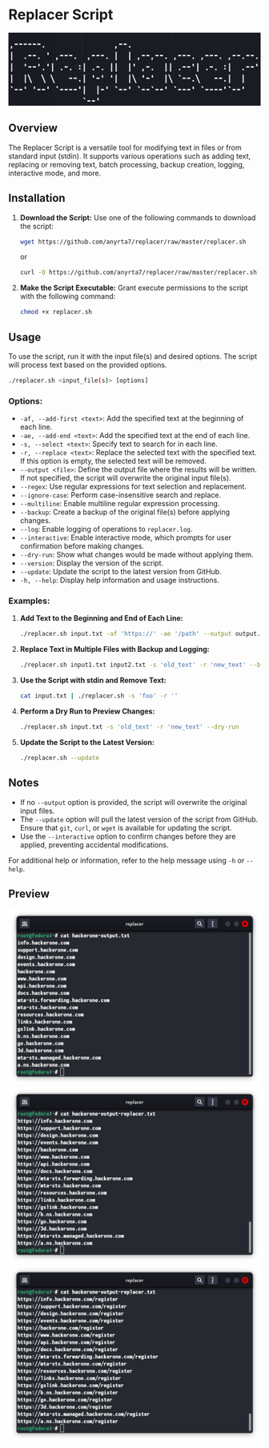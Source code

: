 # Replacer Script

![logo](images/logo.png)

## Overview

The Replacer Script is a versatile tool for modifying text in files or from standard input (stdin). It supports various operations such as adding text, replacing or removing text, batch processing, backup creation, logging, interactive mode, and more.

## Installation

1. **Download the Script:**
   Use one of the following commands to download the script:
    ```bash
    wget https://github.com/anyrta7/replacer/raw/master/replacer.sh
    ```
    or
    ```bash
    curl -O https://github.com/anyrta7/replacer/raw/master/replacer.sh
    ```
2. **Make the Script Executable:**
    Grant execute permissions to the script with the following command:
    ```bash
    chmod +x replacer.sh
    ```


## Usage

To use the script, run it with the input file(s) and desired options. The script will process text based on the provided options.
```bash
./replacer.sh <input_file(s)> [options]
```

### Options:

- `-af, --add-first <text>`: Add the specified text at the beginning of each line.
- `-ae, --add-end <text>`: Add the specified text at the end of each line.
- `-s, --select <text>`: Specify text to search for in each line.
- `-r, --replace <text>`: Replace the selected text with the specified text. If this option is empty, the selected text will be removed.
- `--output <file>`: Define the output file where the results will be written. If not specified, the script will overwrite the original input file(s).
- `--regex`: Use regular expressions for text selection and replacement.
- `--ignore-case`: Perform case-insensitive search and replace.
- `--multiline`: Enable multiline regular expression processing.
- `--backup`: Create a backup of the original file(s) before applying changes.
- `--log`: Enable logging of operations to `replacer.log`.
- `--interactive`: Enable interactive mode, which prompts for user confirmation before making changes.
- `--dry-run`: Show what changes would be made without applying them.
- `--version`: Display the version of the script.
- `--update`: Update the script to the latest version from GitHub.
- `-h, --help`: Display help information and usage instructions.

### Examples:

1. **Add Text to the Beginning and End of Each Line:**
    ```bash
    ./replacer.sh input.txt -af 'https://' -ae '/path' --output output.txt
    ```

2. **Replace Text in Multiple Files with Backup and Logging:**
    ```bash
    ./replacer.sh input1.txt input2.txt -s 'old_text' -r 'new_text' --backup --log
    ```
3. **Use the Script with stdin and Remove Text:**
    ```bash
    cat input.txt | ./replacer.sh -s 'foo' -r ''
    ```
4. **Perform a Dry Run to Preview Changes:**
    ```bash
    ./replacer.sh input.txt -s 'old_text' -r 'new_text' --dry-run
    ```
5. **Update the Script to the Latest Version:**
    ```bash
    ./replacer.sh --update
    ```

## Notes

- If no `--output` option is provided, the script will overwrite the original input files.
- The `--update` option will pull the latest version of the script from GitHub. Ensure that `git`, `curl`, or `wget` is available for updating the script.
- Use the `--interactive` option to confirm changes before they are applied, preventing accidental modifications.

For additional help or information, refer to the help message using `-h` or `--help`.

## Preview

![Before Replace](images/before-replace.png)
![After replace add https](images/after-replace-add-https.png)
![After replace add register path](images/after-replace-add-register-path.png)
